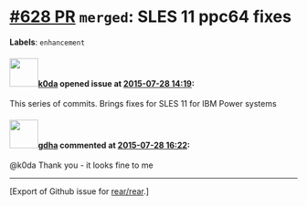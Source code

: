 [\#628 PR](https://github.com/rear/rear/pull/628) `merged`: SLES 11 ppc64 fixes
===============================================================================

**Labels**: `enhancement`

#### <img src="https://avatars.githubusercontent.com/u/1101460?v=4" width="50">[k0da](https://github.com/k0da) opened issue at [2015-07-28 14:19](https://github.com/rear/rear/pull/628):

This series of commits. Brings fixes for SLES 11 for IBM Power systems

#### <img src="https://avatars.githubusercontent.com/u/888633?u=cdaeb31efcc0048d3619651aa18dd4b76e636b21&v=4" width="50">[gdha](https://github.com/gdha) commented at [2015-07-28 16:22](https://github.com/rear/rear/pull/628#issuecomment-125669030):

@k0da Thank you - it looks fine to me

------------------------------------------------------------------------

\[Export of Github issue for
[rear/rear](https://github.com/rear/rear).\]
